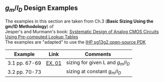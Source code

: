 ## $g_{m}/I_{D}$ Design Examples

The examples in this section are taken from Ch.3 (**Basic Sizing Using the gm/ID Methodology**) of <br>
Jesper's and Murmann's book: [Systematic Design of Analog CMOS Circuits Using Pre-computed Lookup Tables](https://github.com/bmurmann/Book-on-gm-ID-design)<br>
The examples are "adapted" to use the [IHP sg13g2 open-source PDK](https://github.com/IHP-GmbH/IHP-Open-PDK)

| Example  | Link  | Comments  |
|---|---|---|
| 3.1 pp. 67-69	| [EX. 01](./examples/01_example.md) | sizing for given L and $g_{m}/I_{D}$  |  
| 3.2 pp. 70-73  |  | sizing at constant $g_{m}/I_{D}$ |
